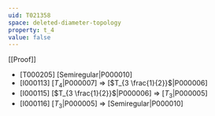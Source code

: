 ```yaml
---
uid: T021358
space: deleted-diameter-topology
property: t_4
value: false
---
```

[[Proof]]

* [T000205] [Semiregular|P000010]
* [I000113] [$T_4$|P000007] => [$T_{3 \frac{1}{2}}$|P000006]
* [I000115] [$T_{3 \frac{1}{2}}$|P000006] => [$T_3$|P000005]
* [I000116] [$T_3$|P000005] => [Semiregular|P000010]

